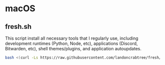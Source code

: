 # macOS

## fresh.sh
This script install all necessary tools that I regularly use, including development runtimes (Python, Node, etc), applications (Discord, Bitwarden, etc), shell themes/plugins, and application autoupdates.

```sh
bash <(curl -Ls https://raw.githubusercontent.com/landoncrabtree/fresh/main/macOS/fresh.sh)
```
